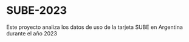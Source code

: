 # SUBE-2023
Este proyecto analiza los datos de uso de la tarjeta SUBE en Argentina durante el año 2023
